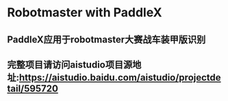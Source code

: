 # Robotmaster with PaddleX
## PaddleX应用于robotmaster大赛战车装甲版识别
## 完整项目请访问aistudio项目源地址:https://aistudio.baidu.com/aistudio/projectdetail/595720

